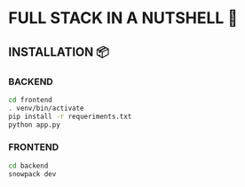 # FULL STACK IN A NUTSHELL 🏢

## INSTALLATION 📦

### BACKEND 

```bash
cd frontend
. venv/bin/activate
pip install -r requeriments.txt
python app.py
```

### FRONTEND

```bash
cd backend
snowpack dev
```
